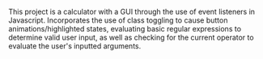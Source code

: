 This project is a calculator with a GUI through the use of event listeners in Javascript. Incorporates the use of class toggling to cause button animations/highlighted states, evaluating basic regular expressions to determine valid user input, as well as checking for the current operator to evaluate the user's inputted arguments. 